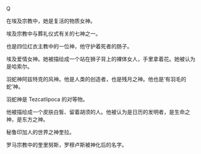 

Q

在埃及宗教中，她是复活的物质女神。

埃及宗教中与葬礼仪式有关的七神之一。

也是四位红衣主教中的一位神，他守护着死者的肠子。

埃及爱情女神。她被描绘成一个站在狮子背上的裸体女人，手里拿着花。她被认为是哈索尔。

羽蛇神阿兹特克的风神。他是人类的创造者，也是残月之神。他也是‘有羽毛的蛇’神。

羽蛇神是 Tezcatlipoca 的对等物。

他被描绘成一个皮肤白皙、留着胡须的人。他被认为是日历的发明者，是生命之神，是东方之神。

秘鲁印加人的世界之神奎拉。

罗马宗教中的奎里努斯，罗穆卢斯被神化后的名字。